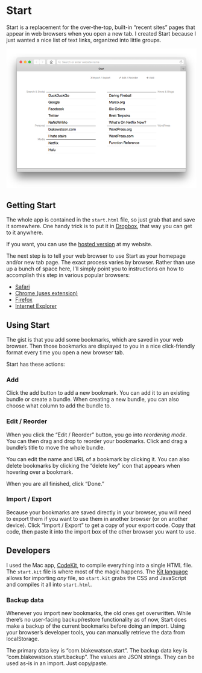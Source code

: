 # Start

Start is a replacement for the over-the-top, built-in “recent sites” pages that appear in web browsers when you open a new tab. I created Start because I just wanted a nice list of text links, organized into little groups.

![Screenshot of Start](screenshot.png)

## Getting Start

The whole app is contained in the `start.html` file, so just grab that and save it somewhere. One handy trick is to put it in [Dropbox](http://dropbox.com/), that way you can get to it anywhere.

If you want, you can use the [hosted version](http://start.blakewatson.com/start.html) at my website.

The next step is to tell your web browser to use Start as your homepage and/or new tab page. The exact process varies by browser. Rather than use up a bunch of space here, I’ll simply point you to instructions on how to accomplish this step in various popular browsers:

- [Safari](http://www.wikihow.com/Change-Your-Start-Page-on-Safari)
- [Chrome (uses extension)](https://chrome.google.com/webstore/detail/replace-new-tab-page/cnkhddihkmmiiclaipbaaelfojkmlkja)
- [Firefox](http://lifehacker.com/5916533/set-a-custom-new-tab-page-in-firefox)
- [Internet Explorer](http://windows.microsoft.com/en-us/windows/open-new-tab-homepage-internet-explorer#1TC=windows-7)

## Using Start

The gist is that you add some bookmarks, which are saved in your web browser. Then those bookmarks are displayed to you in a nice click-friendly format every time you open a new browser tab.

Start has these actions:

### Add

Click the add button to add a new bookmark. You can add it to an existing bundle or create a bundle. When creating a new bundle, you can also choose what column to add the bundle to.

### Edit / Reorder

When you click the “Edit / Reorder” button, you go into _reordering mode_. You can then drag and drop to reorder your bookmarks. Click and drag a bundle’s title to move the whole bundle.

You can edit the name and URL of a bookmark by clicking it. You can also delete bookmarks by clicking the “delete key” icon that appears when hovering over a bookmark.

When you are all finished, click “Done.”

### Import / Export

Because your bookmarks are saved directly in your browser, you will need to export them if you want to use them in another browser (or on another device). Click “Import / Export” to get a copy of your export code. Copy that code, then paste it into the import box of the other browser you want to use.

## Developers

I used the Mac app, [CodeKit](http://incident57.com/codekit/), to compile everything into a single HTML file. The `start.kit` file is where most of the magic happens. The [Kit language](http://incident57.com/codekit/help.html#kit) allows for importing _any_ file, so `start.kit` grabs the CSS and JavaScript and compiles it all into `start.html`.

### Backup data

Whenever you import new bookmarks, the old ones get overwritten. While there’s no user-facing backup/restore functionality as of now, Start does make a backup of the current bookmarks before doing an import. Using your browser’s developer tools, you can manually retrieve the data from localStorage.

The primary data key is “com.blakewatson.start”. The backup data key is “com.blakewatson.start.backup”. The values are JSON strings. They can be used as-is in an import. Just copy/paste.